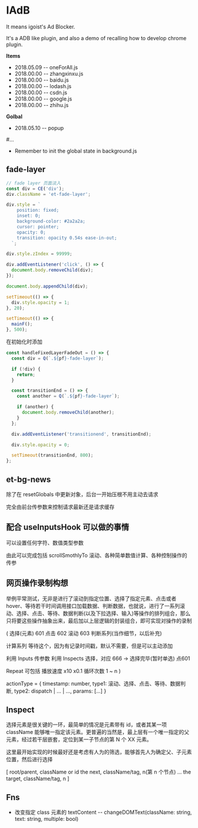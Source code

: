 # IAdB

It means igoist's Ad Blocker.

It's a ADB like plugin, and also a demo of recalling how to develop chrome plugin.

**Items**

- 2018.05.09 -- oneForAll.js
- 2018.00.00 -- zhangxinxu.js
- 2018.00.00 -- baidu.js
- 2018.00.00 -- lodash.js
- 2018.00.00 -- csdn.js
- 2018.00.00 -- google.js
- 2018.00.00 -- zhihu.js

**Golbal**

- 2018.05.10 -- popup

#...

- Remember to init the global state in background.js

## fade-layer

```js
// fade layer 页面淡入
const div = CE('div');
div.className = 'et-fade-layer';

div.style = `
    position: fixed;
    inset: 0;
    background-color: #2a2a2a;
    cursor: pointer;
    opacity: 0;
    transition: opacity 0.54s ease-in-out;
  `;

div.style.zIndex = 99999;

div.addEventListener('click', () => {
  document.body.removeChild(div);
});

document.body.appendChild(div);

setTimeout(() => {
  div.style.opacity = 1;
}, 20);

setTimeout(() => {
  mainF();
}, 500);
```

在初始化时添加

```js
const handleFixedLayerFadeOut = () => {
  const div = Q(`.${pf}-fade-layer`);

  if (!div) {
    return;
  }

  const transitionEnd = () => {
    const another = Q(`.${pf}-fade-layer`);

    if (another) {
      document.body.removeChild(another);
    }
  };

  div.addEventListener('transitionend', transitionEnd);

  div.style.opacity = 0;

  setTimeout(transitionEnd, 800);
};
```

## et-bg-news

除了在 resetGlobals 中更新对象，后台一开始压根不用主动去请求

完全由前台传参数来控制请求最新还是请求缓存


## 配合 useInputsHook 可以做的事情

可以设置任何字符、数值类型参数

由此可以完成包括 scrollSmothlyTo 滚动、各种简单数值计算、各种控制操作的传参


## 网页操作录制构想

举例平常测试，无非是进行了滚动到指定位置、选择了指定元素、点击或者 hover、等待若干时间调用接口加载数据、判断数据，也就说，进行了一系列滚动、选择、点击、等待、数据判断(以及下拉选择、输入)等操作的排列组合，那么只将要这些操作抽象出来，最后加以上层逻辑的封装组合，即可实现对操作的录制

(
  选择(元素) 601
  点击 602
  滚动 603
  判断系列(当作细节，以后补充)

  计算系列
  等待这个，因为有记录时间戳，默认不需要，但是可以主动添加

  利用 Inputs 传参数
  利用 Inspects 选择，对应 666 -> 选择完毕(暂时单选) 点601

  Repeat 可包括
  播放速度 x10 x0.1
  循环次数 1 ~ n
)

actionType = {
  timestamp: number,
  type1: 滚动、选择、点击、等待、数据判断,
  type2: dispatch | ... | ...,
  params: [...]
}

## Inspect

选择元素是很关键的一环，最简单的情况是元素带有 id，或者其某一项 className 能够唯一指定该元素。更普遍的当然是，最上层有一个唯一指定的父元素，经过若干层嵌套，定位到某一子节点的第 N 个 XX 元素。

这里最开始实现的时候最好还是考虑有人为的筛选，能够首先人为确定父、子元素位置，然后进行选择

[
  root/parent, className or id
  the next, className/tag, n(第 n 个节点)
  ...
  the target, className/tag, n
]


## Fns

* 改变指定 class 元素的 textContent -- changeDOMText(className: string, text: string, multiple: bool)


